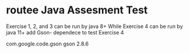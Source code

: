 # routee Java Assesment Test
Exercise 1, 2, and 3 can be run by java 8+
While Exercise 4 can be run by java 11+
add Gson- dependece to test Exercise 4

<dependency>
    <groupId>com.google.code.gson</groupId>
    <artifactId>gson</artifactId>
    <version>2.8.6</version>
</dependency>
